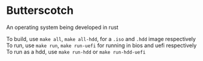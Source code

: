 # Butterscotch

An operating system being developed in rust

To build, use `make all`, `make all-hdd`, for a `.iso` and `.hdd` image respectively
To run, use `make run`, `make run-uefi` for running in bios and uefi respectively
To run as a hdd, use `make run-hdd` or `make run-hdd-uefi`
